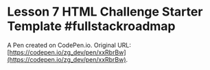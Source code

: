 # Lesson 7 HTML Challenge Starter Template #fullstackroadmap

A Pen created on CodePen.io. Original URL: [https://codepen.io/zg_dev/pen/xxRbrBw](https://codepen.io/zg_dev/pen/xxRbrBw).

